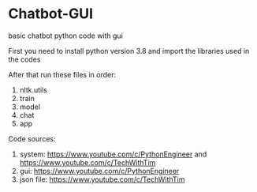 # Chatbot-GUI
basic chatbot python code with gui


First you need to install python version 3.8 and import the libraries used in the codes

After that run these files in order:
1. nltk.utils
2. train
3. model
4. chat
5. app

Code sources:
1. system: https://www.youtube.com/c/PythonEngineer and https://www.youtube.com/c/TechWithTim
2. gui: https://www.youtube.com/c/PythonEngineer
3. json file: https://www.youtube.com/c/TechWithTim
